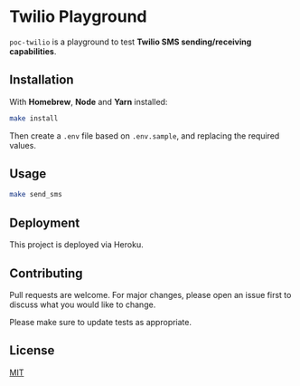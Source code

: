 # Twilio Playground

`poc-twilio` is a playground to test **Twilio SMS sending/receiving capabilities**.

## Installation

With **Homebrew**, **Node** and **Yarn** installed:

```bash
make install
```

Then create a `.env` file based on `.env.sample`, and replacing the required values.

## Usage

```bash
make send_sms
```

## Deployment

This project is deployed via Heroku.

## Contributing

Pull requests are welcome. For major changes, please open an issue first to discuss what you would like to change.

Please make sure to update tests as appropriate.

## License

[MIT](https://choosealicense.com/licenses/mit/)
